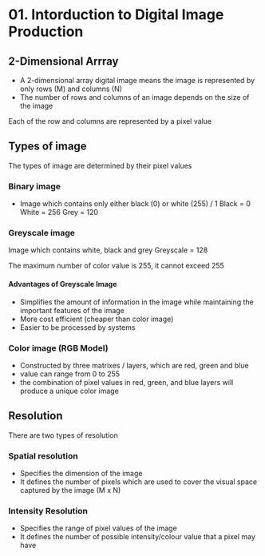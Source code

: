 # 01. Intorduction to Digital Image Production

## 2-Dimensional Arrray
- A 2-dimensional array digital image means the image is represented by only rows (M) and columns (N)
- The number of rows and columns of an image depends on the size of the image

Each of the row  and columns are represented by a pixel value

## Types of image
The types of image are determined by their pixel values

### Binary image
- Image which contains only either black (0) or white (255) / 1
Black = 0
White = 256
Grey = 120

### Greyscale image
Image which contains white, black and grey
Greyscale = 128

The maximum number of color value is 255, it cannot exceed 255

#### Advantages of Greyscale Image
- Simplifies the amount of information in the image while maintaining the important features of the image
- More cost efficient (cheaper than color image)
- Easier to be processed by systems

### Color image (RGB Model)
- Constructed by three matrixes / layers, which are red, green and blue
- value can range from 0 to 255
- the combination of pixel values in red, green, and blue layers will produce a unique color image

## Resolution
There are two types of resolution

### Spatial resolution
- Specifies the dimension of the image
- It defines the number of pixels which are used to cover the visual space captured by the image (M x N)

### Intensity Resolution
- Specifies the range of pixel values of the image
- It defines the number of possible intensity/colour value that a pixel may have
